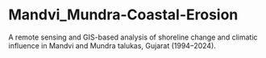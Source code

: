 # Mandvi_Mundra-Coastal-Erosion
A remote sensing and GIS-based analysis of shoreline change and climatic influence in Mandvi and Mundra talukas, Gujarat (1994–2024).
